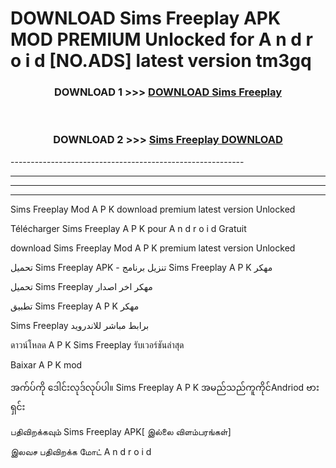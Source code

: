 # DOWNLOAD Sims Freeplay  APK MOD PREMIUM Unlocked for A n d r o i d [NO.ADS] latest version tm3gq 



<div align="center">

<h3>DOWNLOAD 1 >>> <a href="https://getmod2.web.app/?judul=Sims Freeplay ">DOWNLOAD Sims Freeplay </a></h3><br>

<h3>DOWNLOAD 2 >>> <a href="https://getmod2.web.app/?judul=Sims Freeplay ">Sims Freeplay  DOWNLOAD </a></h3>

</div>
----------------------------------------------------------

----------------------------------------------------------

----------------------------------------------------------

----------------------------------------------------------

Sims Freeplay  Mod A P K download premium latest version Unlocked

Télécharger Sims Freeplay  A P K pour A n d r o i d Gratuit

download Sims Freeplay  Mod A P K premium latest version Unlocked

تحميل Sims Freeplay  APK - تنزيل برنامج Sims Freeplay  A P K مهكر

تحميل Sims Freeplay  مهكر اخر اصدار

تطبيق Sims Freeplay  A P K مهكر

Sims Freeplay  برابط مباشر للاندرويد

ดาวน์โหลด A P K Sims Freeplay  รับเวอร์ชันล่าสุด

Baixar A P K mod

အက်ပ်ကို ဒေါင်းလုဒ်လုပ်ပါ။ Sims Freeplay  A P K အမည်သည်ကူကိုင်Andriod ဗားရှင်း

பதிவிறக்கவும் Sims Freeplay  APK[ இல்லை விளம்பரங்கள்] 
 
இலவச பதிவிறக்க மோட் A n d r o i d



